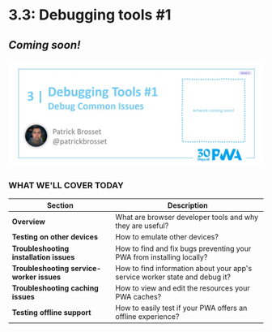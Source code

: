# 3.3: Debugging tools #1

## *Coming soon!*

![image of title and author.](_media/day-03.jpg)

### WHAT WE'LL COVER TODAY

| Section | Description |
| ------- | ----------- |
| **Overview** | What are browser developer tools and why they are useful? |
| **Testing on other devices** | How to emulate other devices? |
| **Troubleshooting installation issues** | How to find and fix bugs preventing your PWA from installing locally? |
| **Troubleshooting service-worker issues** | How to find information about your app's service worker state and debug it? |
| **Troubleshooting caching issues** | How to view and edit the resources your PWA caches? |
| **Testing offline support** | How to easily test if your PWA offers an offline experience? |
